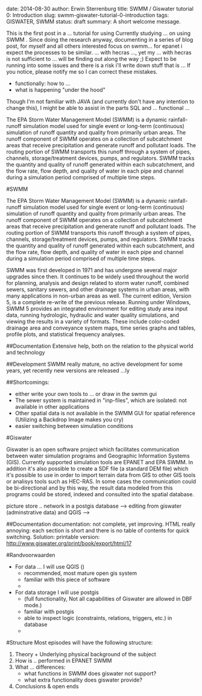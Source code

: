 date: 2014-08-30
author: Erwin Sterrenburg
title: SWMM / Giswater tutorial 0: Introduction
slug: swmm-giswater-tutorial-0-introduction
tags: GISWATER, SWMM
status: draft
summary: A short welcome message.

This is the first post in a ... tutorial for using 
Currently studying ... on using SWMM .
Since doing the research anyway, documenting in a series of blog post, for myself and all others interested
focus on swmm... for epanet i expect the processes to be similar. ... with hecras ..., yet my ... with hecras is not sufficient to ...
will be finding out along the way ;) Expect to be running into some issues and there is a risk i'll write down stuff that is ...
If you notice, please notify me so I can correct these mistakes. 

- functionally: how to ... 
- what is happening "under the hood"

Though I'm not familiar with JAVA (and currently don't have any intention to change this), I might be able to assist in the
parts SQL and ... functional ...

The EPA Storm Water Management Model (SWMM) is a dynamic rainfall-runoff simulation model used for single event or long-term (continuous) simulation of runoff quantity and quality from primarily urban areas. The runoff component of SWMM operates on a collection of subcatchment areas that receive precipitation and generate runoff and pollutant loads. The routing portion of SWMM transports this runoff through a system of pipes, channels, storage/treatment devices, pumps, and regulators. SWMM tracks the quantity and quality of runoff generated within each subcatchment, and the flow rate, flow depth, and quality of water in each pipe and channel during a simulation period comprised of multiple time steps.



#SWMM

The EPA Storm Water Management Model (SWMM) is a dynamic rainfall-runoff simulation model used for single event or long-term (continuous) simulation of runoff quantity and quality from primarily urban areas. The runoff component of SWMM operates on a collection of subcatchment areas that receive precipitation and generate runoff and pollutant loads. The routing portion of SWMM transports this runoff through a system of pipes, channels, storage/treatment devices, pumps, and regulators. SWMM tracks the quantity and quality of runoff generated within each subcatchment, and the flow rate, flow depth, and quality of water in each pipe and channel during a simulation period comprised of multiple time steps. 

SWMM was first developed in 1971 and has undergone several major upgrades since then. It continues to be widely used throughout the world for planning, analysis and design related to storm water runoff, combined sewers, sanitary sewers, and other drainage systems in urban areas, with many applications in non-urban areas as well. The current edition, Version 5, is a complete re-write of the previous release. Running under Windows, SWMM 5 provides an integrated environment for editing study area input data, running hydrologic, hydraulic and water quality simulations, and viewing the results in a variety of formats. These include color-coded drainage area and conveyance system maps, time series graphs and tables, profile plots, and statistical frequency analyses. 

##Documentation
Extensive help, both on the relation to the physical world and technology

##Development
SWMM really mature, no active development for some years, yet recently new versions are released ...ly

##Shortcomings:
- either write your own tools to ... or draw in the swmm gui
- The sewer system is maintained in "inp-files", which are isolated: not available in other applications
- Other spatial data is not available in the SWMM GUI for spatial reference (Utilizing a Backdrop Image makes you cry)
- easier switching between simulation conditions

#Giswater

Giswater is an open software project which facilitates communication between water simulation programs and  Geographic Information Systems (GIS). Currently supported simulation tools are EPANET and EPA SWMM. In addition it's also possible to create a SDF file (a standard DEM file) which it's possible to use in order to import terrain data from GIS to other GIS tools or analisys tools such as HEC-RAS. In some cases the communication could be bi-directional and by this way, the result data modeled from this programs could be stored, indexed and consulted into the spatial database.

picture
    store .. network in a postgis database
    --> editing from giswater (adminstrative data) and QGIS
    -->

##Documentation
documentation: not complete, yet improving. HTML really annoying: each section is short and there is no table of contents for quick switching. Solution: printable version: http://www.giswater.org/print/book/export/html/17

#Randvoorwaarden
- For data ... I will use QGIS ()
	- recommended, most mature open gis system
	- familiar with this piece of software
	- 
- For data storage I will use postgis
	- (full functionality, Not all capabilities of Giswater are allowed in DBF mode.)
	- familiar with postgis
	- able to inspect logic (constraints, relations, triggers, etc.) in database
	- 

#Structure
Most episodes will have the following structure:

1. Theory + Underlying physical background of the subject
2. How is .. performed in EPANET SWMM
3. What ... differences:
	- what functions in SWMM does giswater not support?
	- what extra functionality does giswater provide?
4. Conclusions & open ends
